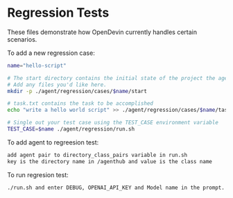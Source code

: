 # Regression Tests

These files demonstrate how OpenDevin currently handles certain scenarios.

To add a new regression case:
```bash
name="hello-script"

# The start directory contains the initial state of the project the agent will work on
# Add any files you'd like here.
mkdir -p ./agent/regression/cases/$name/start

# task.txt contains the task to be accomplished
echo "write a hello world script" >> ./agent/regression/cases/$name/task.txt

# Single out your test case using the TEST_CASE environment variable
TEST_CASE=$name ./agent/regression/run.sh
```

To add agent to regreesion test:
```bash
add agent pair to directory_class_pairs variable in run.sh 
key is the directory name in /agenthub and value is the class name 
```

To run regresion test:
```bash
./run.sh and enter DEBUG, OPENAI_API_KEY and Model name in the prompt.
``` 